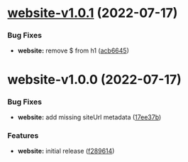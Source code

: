 # [website-v1.0.1](https://github.com/intradoc/media/compare/website-v1.0.0...website-v1.0.1) (2022-07-17)


### Bug Fixes

* **website:** remove $ from h1 ([acb6645](https://github.com/intradoc/media/commit/acb66457eb8aaaa95f3ec966b3b1969d33432923))

# website-v1.0.0 (2022-07-17)


### Bug Fixes

* **website:** add missing siteUrl metadata ([17ee37b](https://github.com/intradoc/media/commit/17ee37ba116e9f229433d22ab5a36fa70d2fc5bf))


### Features

* **website:** initial release ([f289614](https://github.com/intradoc/media/commit/f289614b2d03ec63b9ab9a0a6676eeae3a6143f5))
